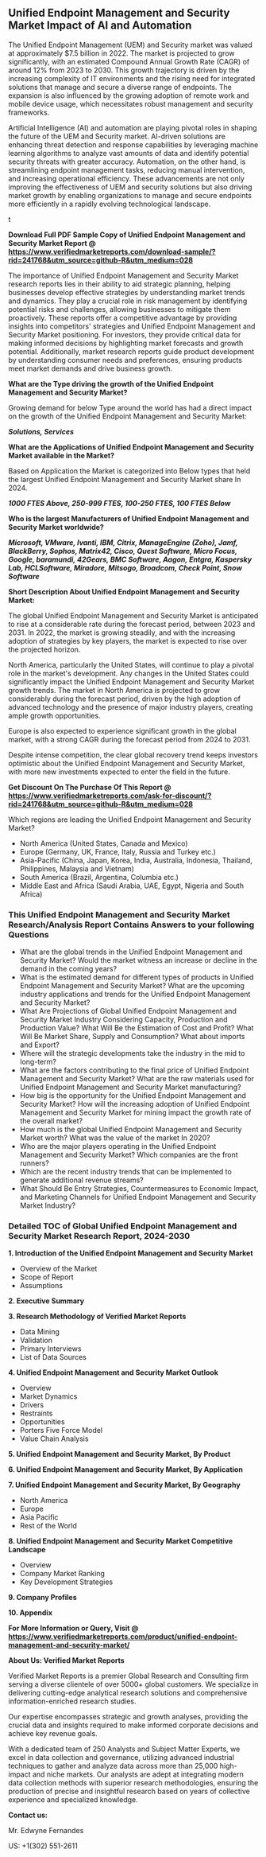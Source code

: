 <h2>Unified Endpoint Management and Security Market Impact of AI and Automation</h2><p>The Unified Endpoint Management (UEM) and Security market was valued at approximately $7.5 billion in 2022. The market is projected to grow significantly, with an estimated Compound Annual Growth Rate (CAGR) of around 12% from 2023 to 2030. This growth trajectory is driven by the increasing complexity of IT environments and the rising need for integrated solutions that manage and secure a diverse range of endpoints. The expansion is also influenced by the growing adoption of remote work and mobile device usage, which necessitates robust management and security frameworks.</p><p>Artificial Intelligence (AI) and automation are playing pivotal roles in shaping the future of the UEM and Security market. AI-driven solutions are enhancing threat detection and response capabilities by leveraging machine learning algorithms to analyze vast amounts of data and identify potential security threats with greater accuracy. Automation, on the other hand, is streamlining endpoint management tasks, reducing manual intervention, and increasing operational efficiency. These advancements are not only improving the effectiveness of UEM and security solutions but also driving market growth by enabling organizations to manage and secure endpoints more efficiently in a rapidly evolving technological landscape.</p>t</p><p id="" class=""><strong>Download Full PDF Sample Copy of Unified Endpoint Management and Security Market Report @ <a href="https://www.verifiedmarketreports.com/download-sample/?rid=241768&utm_source=github-R&utm_medium=028" target="_blank">https://www.verifiedmarketreports.com/download-sample/?rid=241768&utm_source=github-R&utm_medium=028</a></strong></p><p>The importance of&nbsp;Unified Endpoint Management and Security Market research reports lies in their ability to aid strategic planning, helping businesses develop effective strategies by understanding market trends and dynamics. They play a crucial role in risk management by identifying potential risks and challenges, allowing businesses to mitigate them proactively. These reports offer a competitive advantage by providing insights into competitors' strategies and Unified Endpoint Management and Security Market positioning. For investors, they provide critical data for making informed decisions by highlighting market forecasts and growth potential. Additionally, market research reports guide product development by understanding consumer needs and preferences, ensuring products meet market demands and drive business growth.</p><p><strong>What are the&nbsp;Type driving the growth of the Unified Endpoint Management and Security Market?</strong></p><p id="" class="">Growing demand for below Type around the world has had a direct impact on the growth of the Unified Endpoint Management and Security Market:</p><em><strong>Solutions, Services</strong></em></p><strong>What are the&nbsp;Applications&nbsp;of Unified Endpoint Management and Security Market available in the Market?</strong></p><p id="" class="">Based on Application the Market is categorized into Below types that held the largest Unified Endpoint Management and Security Market share In 2024.</p><em><strong>1000 FTES Above, 250-999 FTES, 100-250 FTES, 100 FTES Below</strong></em></p><strong>Who is the largest Manufacturers of Unified Endpoint Management and Security Market worldwide?</strong></p><p><em><strong>Microsoft, VMware, Ivanti, IBM, Citrix, ManageEngine (Zoho), Jamf, BlackBerry, Sophos, Matrix42, Cisco, Quest Software, Micro Focus, Google, baramundi, 42Gears, BMC Software, Aagon, Entgra, Kaspersky Lab, HCLSoftware, Miradore, Mitsogo, Broadcom, Check Point, Snow Software</strong></em></p><p id="" class=""><strong>Short Description About Unified Endpoint Management and Security Market:</strong></p><p>The global Unified Endpoint Management and Security Market is anticipated to rise at a considerable rate during the forecast period, between 2023 and 2031. In 2022, the market is growing steadily, and with the increasing adoption of strategies by key players, the market is expected to rise over the projected horizon.</p><p>North America, particularly the United States, will continue to play a pivotal role in the market's development. Any changes in the United States could significantly impact the Unified Endpoint Management and Security Market growth trends. The market in North America is projected to grow considerably during the forecast period, driven by the high adoption of advanced technology and the presence of major industry players, creating ample growth opportunities.</p><p>Europe is also expected to experience significant growth in the global market, with a strong CAGR during the forecast period from 2024 to 2031.</p><p>Despite intense competition, the clear global recovery trend keeps investors optimistic about the Unified Endpoint Management and Security Market, with more new investments expected to enter the field in the future.</p><p id="" class=""><strong>Get Discount On The Purchase Of This Report @ <a href="https://www.verifiedmarketreports.com/ask-for-discount/?rid=241768&utm_source=github-R&utm_medium=028" target="_blank">https://www.verifiedmarketreports.com/ask-for-discount/?rid=241768&utm_source=github-R&utm_medium=028</a></strong></p>Which regions are leading the Unified Endpoint Management and Security Market?</p><ul><li>North America (United States, Canada and Mexico)</li><li>Europe (Germany, UK, France, Italy, Russia and Turkey etc.)</li><li>Asia-Pacific (China, Japan, Korea, India, Australia, Indonesia, Thailand, Philippines, Malaysia and Vietnam)</li><li>South America (Brazil, Argentina, Columbia etc.)</li><li>Middle East and Africa (Saudi Arabia, UAE, Egypt, Nigeria and South Africa)</li></ul><h3 id="" class="">This Unified Endpoint Management and Security Market Research/Analysis Report Contains Answers to your following Questions</h3><ul><li>What are the global trends in the Unified Endpoint Management and Security Market? Would the market witness an increase or decline in the demand in the coming years?</li><li>What is the estimated demand for different types of products in Unified Endpoint Management and Security Market? What are the upcoming industry applications and trends for the Unified Endpoint Management and Security Market?</li><li>What Are Projections of Global Unified Endpoint Management and Security Market Industry Considering Capacity, Production and Production Value? What Will Be the Estimation of Cost and Profit? What Will Be Market Share, Supply and Consumption? What about imports and Export?</li><li>Where will the strategic developments take the industry in the mid to long-term?</li><li>What are the factors contributing to the final price of Unified Endpoint Management and Security Market? What are the raw materials used for Unified Endpoint Management and Security Market manufacturing?</li><li>How big is the opportunity for the Unified Endpoint Management and Security Market? How will the increasing adoption of Unified Endpoint Management and Security Market for mining impact the growth rate of the overall market?</li><li>How much is the global Unified Endpoint Management and Security Market worth? What was the value of the market In 2020?</li><li>Who are the major players operating in the Unified Endpoint Management and Security Market? Which companies are the front runners?</li><li>Which are the recent industry trends that can be implemented to generate additional revenue streams?</li><li>What Should Be Entry Strategies, Countermeasures to Economic Impact, and Marketing Channels for Unified Endpoint Management and Security Market Industry?</li></ul><h3 id="" class="">Detailed TOC of Global Unified Endpoint Management and Security Market Research Report, 2024-2030</h3><p id="" class=""><strong>1. Introduction of the Unified Endpoint Management and Security Market</strong></p><ul><li>Overview of the Market</li><li>Scope of Report</li><li>Assumptions</li></ul><p id="" class=""><strong>2. Executive Summary</strong></p><p id="" class=""><strong>3. Research Methodology of Verified Market Reports</strong></p><ul><li>Data Mining</li><li>Validation</li><li>Primary Interviews</li><li>List of Data Sources</li></ul><p id="" class=""><strong>4. Unified Endpoint Management and Security Market Outlook</strong></p><ul><li>Overview</li><li>Market Dynamics</li><li>Drivers</li><li>Restraints</li><li>Opportunities</li><li>Porters Five Force Model</li><li>Value Chain Analysis</li></ul><p id="" class=""><strong>5. Unified Endpoint Management and Security Market, By Product</strong></p><p id="" class=""><strong>6. Unified Endpoint Management and Security Market, By Application</strong></p><p id="" class=""><strong>7. Unified Endpoint Management and Security Market, By Geography</strong></p><ul><li>North America</li><li>Europe</li><li>Asia Pacific</li><li>Rest of the World</li></ul><p id="" class=""><strong>8. Unified Endpoint Management and Security Market Competitive Landscape</strong></p><ul><li>Overview</li><li>Company Market Ranking</li><li>Key Development Strategies</li></ul><p id="" class=""><strong>9. Company Profiles</strong></p><p id="" class=""><strong>10. Appendix</strong></p><p id="" class=""><strong>For More Information or Query, Visit @ <a href="https://www.verifiedmarketreports.com/product/unified-endpoint-management-and-security-market/" target="_blank">https://www.verifiedmarketreports.com/product/unified-endpoint-management-and-security-market/</a></strong></p><p id="" class=""><strong>About Us: Verified Market Reports</strong></p><p id="" class="">Verified Market Reports is a premier Global Research and Consulting firm serving a diverse clientele of over 5000+ global customers. We specialize in delivering cutting-edge analytical research solutions and comprehensive information-enriched research studies.</p><p id="" class="">Our expertise encompasses strategic and growth analyses, providing the crucial data and insights required to make informed corporate decisions and achieve key revenue goals.</p><p id="" class="">With a dedicated team of 250 Analysts and Subject Matter Experts, we excel in data collection and governance, utilizing advanced industrial techniques to gather and analyze data across more than 25,000 high-impact and niche markets. Our analysts are adept at integrating modern data collection methods with superior research methodologies, ensuring the production of precise and insightful research based on years of collective experience and specialized knowledge.</p><p id="" class=""><strong>Contact us:</strong></p><p id="" class="">Mr. Edwyne Fernandes</p><p id="" class="">US: +1(302) 551-2611</p>